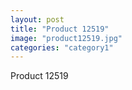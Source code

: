 ```yaml
---
layout: post
title: "Product 12519"
image: "product12519.jpg"
categories: "category1"
---
```

Product 12519
